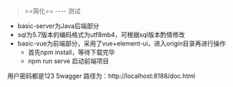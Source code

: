> ==简化==
----  测试
- basic-server为Java后端部分
- sql为5.7版本的编码格式为utf8mb4，可根据sql版本酌情修改
- basic-vue为前端部分，采用了vue+element-ui，进入origin目录再进行操作
  - 首先npm install，等待下载完毕
  - npm run serve 启动前端项目

用户密码都是123
Swagger 路径为：http://localhost:8188/doc.html
